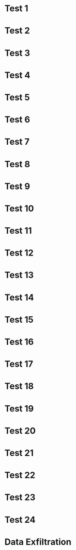# Test 1

# Test 2

# Test 3

# Test 4

# Test 5

# Test 6

# Test 7

# Test 8

# Test 9

# Test 10

# Test 11

# Test 12

# Test 13

# Test 14

# Test 15

# Test 16

# Test 17

# Test 18

# Test 19

# Test 20

# Test 21

# Test 22

# Test 23

# Test 24

# Data Exfiltration